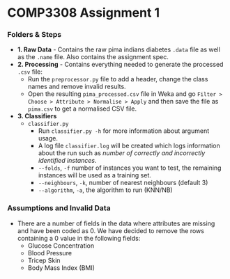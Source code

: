 # COMP3308 Assignment 1

### Folders & Steps
* **1. Raw Data** - Contains the raw pima indians diabetes `.data` file as well as the `.name` file. Also contains the assignment spec.
* **2. Processing** - Contains everything needed to generate the processed `.csv` file:
	*  Run the `preprocessor.py` file to add a header, change the class names and remove invalid results.
	* Open the resulting `pima_processed.csv` file in Weka and go `Filter > Choose > Attribute > Normalise > Apply` and then save the file as `pima.csv` to get a normalised CSV file.
* **3. Classifiers**
	* `classifier.py`
		* Run `classifier.py -h` for more information about argument usage.
		* A log file `classifier.log` will be created which logs information about the run such as *number of correctly and incorrectly identified instances*.
		* `--folds`, `-f` number of instances you want to test, the remaining instances will be used as a training set.
		* `--neighbours`, `-k`, number of nearest neighbours (default 3)
		* `--algorithm`, `-a`, the algorithm to run (KNN/NB)

### Assumptions and Invalid Data
* There are a number of fields in the data where attributes are missing and have been coded as 0. We have decided to remove the rows containing a 0 value in the following fields:
	* Glucose Concentration
	* Blood Pressure
	* Tricep Skin
	* Body Mass Index (BMI)